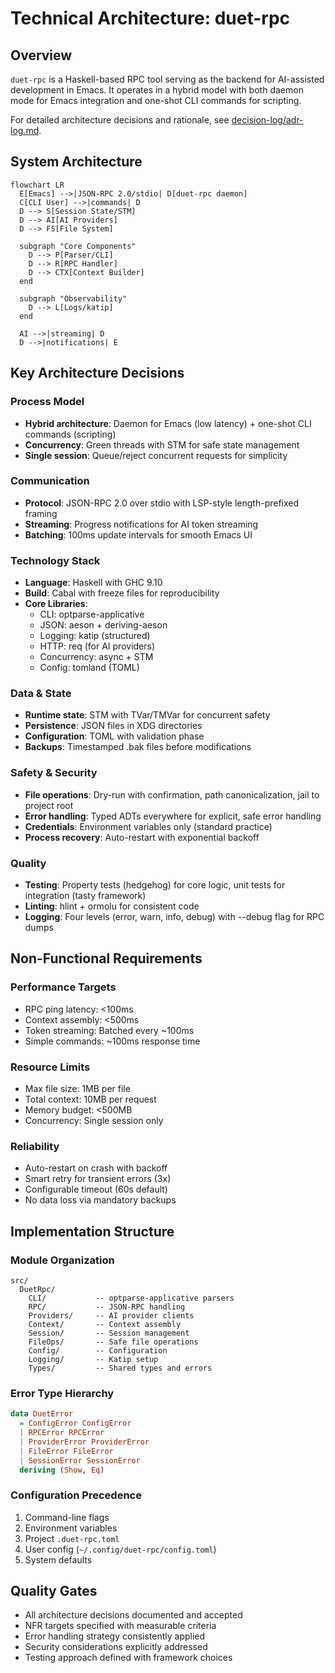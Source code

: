 # Technical Architecture: duet-rpc

## Overview

`duet-rpc` is a Haskell-based RPC tool serving as the backend for AI-assisted development in Emacs. It operates in a hybrid model with both daemon mode for Emacs integration and one-shot CLI commands for scripting.

For detailed architecture decisions and rationale, see [decision-log/adr-log.md](decision-log/adr-log.md).

## System Architecture

```mermaid
flowchart LR
  E[Emacs] -->|JSON-RPC 2.0/stdio| D[duet-rpc daemon]
  C[CLI User] -->|commands| D
  D --> S[Session State/STM]
  D --> AI[AI Providers]
  D --> FS[File System]
  
  subgraph "Core Components"
    D --> P[Parser/CLI]
    D --> R[RPC Handler]
    D --> CTX[Context Builder]
  end
  
  subgraph "Observability"
    D --> L[Logs/katip]
  end
  
  AI -->|streaming| D
  D -->|notifications| E
```

## Key Architecture Decisions

### Process Model
- **Hybrid architecture**: Daemon for Emacs (low latency) + one-shot CLI commands (scripting)
- **Concurrency**: Green threads with STM for safe state management
- **Single session**: Queue/reject concurrent requests for simplicity

### Communication
- **Protocol**: JSON-RPC 2.0 over stdio with LSP-style length-prefixed framing
- **Streaming**: Progress notifications for AI token streaming
- **Batching**: 100ms update intervals for smooth Emacs UI

### Technology Stack
- **Language**: Haskell with GHC 9.10
- **Build**: Cabal with freeze files for reproducibility
- **Core Libraries**:
  - CLI: optparse-applicative
  - JSON: aeson + deriving-aeson
  - Logging: katip (structured)
  - HTTP: req (for AI providers)
  - Concurrency: async + STM
  - Config: tomland (TOML)

### Data & State
- **Runtime state**: STM with TVar/TMVar for concurrent safety
- **Persistence**: JSON files in XDG directories
- **Configuration**: TOML with validation phase
- **Backups**: Timestamped .bak files before modifications

### Safety & Security
- **File operations**: Dry-run with confirmation, path canonicalization, jail to project root
- **Error handling**: Typed ADTs everywhere for explicit, safe error handling
- **Credentials**: Environment variables only (standard practice)
- **Process recovery**: Auto-restart with exponential backoff

### Quality
- **Testing**: Property tests (hedgehog) for core logic, unit tests for integration (tasty framework)
- **Linting**: hlint + ormolu for consistent code
- **Logging**: Four levels (error, warn, info, debug) with --debug flag for RPC dumps

## Non-Functional Requirements

### Performance Targets
- RPC ping latency: <100ms
- Context assembly: <500ms
- Token streaming: Batched every ~100ms
- Simple commands: ~100ms response time

### Resource Limits
- Max file size: 1MB per file
- Total context: 10MB per request
- Memory budget: <500MB
- Concurrency: Single session only

### Reliability
- Auto-restart on crash with backoff
- Smart retry for transient errors (3x)
- Configurable timeout (60s default)
- No data loss via mandatory backups

## Implementation Structure

### Module Organization
```
src/
  DuetRpc/
    CLI/           -- optparse-applicative parsers
    RPC/           -- JSON-RPC handling
    Providers/     -- AI provider clients
    Context/       -- Context assembly
    Session/       -- Session management
    FileOps/       -- Safe file operations
    Config/        -- Configuration
    Logging/       -- Katip setup
    Types/         -- Shared types and errors
```

### Error Type Hierarchy
```haskell
data DuetError
  = ConfigError ConfigError
  | RPCError RPCError
  | ProviderError ProviderError
  | FileError FileError
  | SessionError SessionError
  deriving (Show, Eq)
```

### Configuration Precedence
1. Command-line flags
2. Environment variables
3. Project `.duet-rpc.toml`
4. User config (`~/.config/duet-rpc/config.toml`)
5. System defaults

## Quality Gates

- All architecture decisions documented and accepted
- NFR targets specified with measurable criteria
- Error handling strategy consistently applied
- Security considerations explicitly addressed
- Testing approach defined with framework choices
